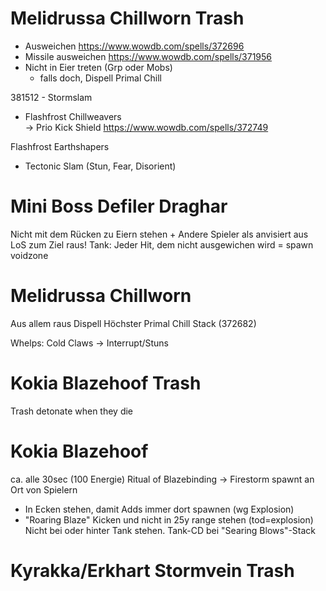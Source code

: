 # Melidrussa Chillworn Trash
 - Ausweichen https://www.wowdb.com/spells/372696
 - Missile ausweichen https://www.wowdb.com/spells/371956
 -  Nicht in Eier treten (Grp oder Mobs)
    - falls doch, Dispell Primal Chill

381512 - Stormslam

- Flashfrost Chillweavers   
    -> Prio Kick Shield https://www.wowdb.com/spells/372749

Flashfrost Earthshapers

- Tectonic Slam (Stun, Fear, Disorient)

# Mini Boss Defiler Draghar

Nicht mit dem Rücken zu Eiern stehen + Andere Spieler als anvisiert aus LoS zum Ziel raus!
Tank: Jeder Hit, dem nicht ausgewichen wird = spawn voidzone

# Melidrussa Chillworn

Aus allem raus
Dispell Höchster Primal Chill Stack (372682)

Whelps:
Cold Claws -> Interrupt/Stuns

# Kokia Blazehoof Trash

Trash detonate when they die

# Kokia Blazehoof

ca. alle 30sec (100 Energie) Ritual of Blazebinding -> Firestorm spawnt an Ort von Spielern

- In Ecken stehen, damit Adds immer dort spawnen (wg Explosion)
- "Roaring Blaze" Kicken und nicht in 25y range stehen (tod=explosion)
  Nicht bei oder hinter Tank stehen.
  Tank-CD bei "Searing Blows"-Stack

# Kyrakka/Erkhart Stormvein Trash
